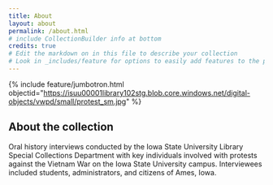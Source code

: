 ```yaml
---
title: About
layout: about
permalink: /about.html
# include CollectionBuilder info at bottom
credits: true
# Edit the markdown on in this file to describe your collection
# Look in _includes/feature for options to easily add features to the page
---
```


{% include feature/jumbotron.html objectid="https://isuu00001library102stg.blob.core.windows.net/digital-objects/vwpd/small/protest_sm.jpg" %} 

## About the collection

Oral history interviews conducted by the Iowa State University Library Special Collections Department with key individuals involved with protests against the Vietnam War on the Iowa State University campus. Interviewees included students, administrators, and citizens of Ames, Iowa.
